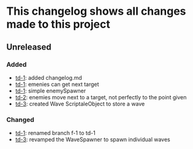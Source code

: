 # This changelog shows all changes made to this project

## Unreleased
### Added
- [td-1]: added changelog.md
- [td-1]: emenies can get next target
- [td-1]: simple enemySpawner
- [td-2]: enemies move next to a target, not perfectly to the point given
- [td-3]: created Wave ScriptaleObject to store a wave

### Changed
- [td-1]: renamed branch f-1 to td-1
- [td-3]: revamped the WaveSpawner to spawn individual waves

[td-1]: https://github.com/Gragog/Tower-Defense/tree/td-1
[td-2]: https://github.com/Gragog/Tower-Defense/tree/td-2
[td-3]: https://github.com/Gragog/Tower-Defense/tree/td-3